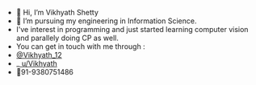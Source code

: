 - 👋 Hi, I’m Vikhyath Shetty
- 👀 I’m  pursuing my engineering in Information Science.
- I've interest in programming and just started learning computer vision and parallely doing CP as well.
- You can get in touch with me through :
-   [ @Vikhyath_12](https://twitter.com/Vikhyath_12)
-  _[ u/Vikhyath](https://www.reddit.com/user/Vikhyath_/)
-   🤙91-9380751486
  

  

<!---
Vikhyath-Shetty/Vikhyath-Shetty is a ✨ special ✨ repository because its `README.md` (this file) appears on your GitHub profile.
You can click the Preview link to take a look at your changes.
--->
